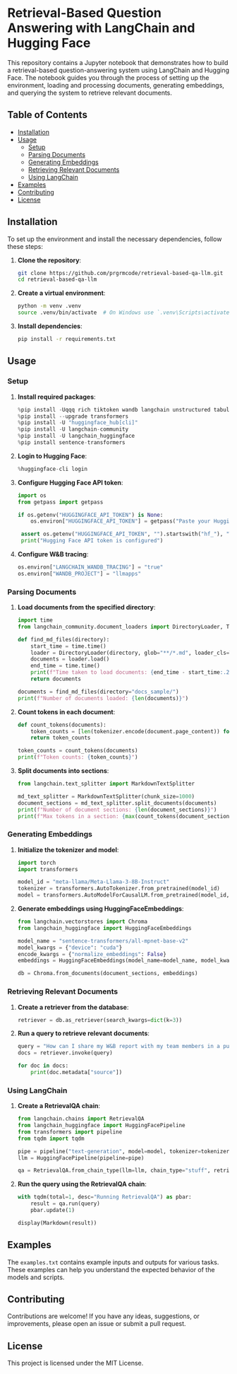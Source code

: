 # Retrieval-Based Question Answering with LangChain and Hugging Face

This repository contains a Jupyter notebook that demonstrates how to build a retrieval-based question-answering system using LangChain and Hugging Face. The notebook guides you through the process of setting up the environment, loading and processing documents, generating embeddings, and querying the system to retrieve relevant documents.

## Table of Contents

- [Installation](#installation)
- [Usage](#usage)
  - [Setup](#setup)
  - [Parsing Documents](#parsing-documents)
  - [Generating Embeddings](#generating-embeddings)
  - [Retrieving Relevant Documents](#retrieving-relevant-documents)
  - [Using LangChain](#using-langchain)
- [Examples](#examples)
- [Contributing](#contributing)
- [License](#license)

## Installation

To set up the environment and install the necessary dependencies, follow these steps:

1. **Clone the repository**:

   ```sh
   git clone https://github.com/prgrmcode/retrieval-based-qa-llm.git
   cd retrieval-based-qa-llm
   ```

2. **Create a virtual environment**:

   ```sh
   python -m venv .venv
   source .venv/bin/activate  # On Windows use `.venv\Scripts\activate`
   ```

3. **Install dependencies**:
   ```sh
   pip install -r requirements.txt
   ```

## Usage

### Setup

1. **Install required packages**:

   ```python
   %pip install -Uqqq rich tiktoken wandb langchain unstructured tabulate pdf2image chromadb
   %pip install --upgrade transformers
   %pip install -U "huggingface_hub[cli]"
   %pip install -U langchain-community
   %pip install -U langchain_huggingface
   %pip install sentence-transformers
   ```

2. **Login to Hugging Face**:

   ```python
   %huggingface-cli login
   ```

3. **Configure Hugging Face API token**:

   ```python
   import os
   from getpass import getpass

   if os.getenv("HUGGINGFACE_API_TOKEN") is None:
       os.environ["HUGGINGFACE_API_TOKEN"] = getpass("Paste your Hugging Face API token from: https://huggingface.co/settings/tokens\n")

    assert os.getenv("HUGGINGFACE_API_TOKEN", "").startswith("hf_"), "This doesn't look like a valid Hugging Face API token"
    print("Hugging Face API token is configured")
   ```

4. **Configure W&B tracing**:
   ```python
   os.environ["LANGCHAIN_WANDB_TRACING"] = "true"
   os.environ["WANDB_PROJECT"] = "llmapps"
   ```

### Parsing Documents

1. **Load documents from the specified directory**:

   ```python
   import time
   from langchain_community.document_loaders import DirectoryLoader, TextLoader

   def find_md_files(directory):
       start_time = time.time()
       loader = DirectoryLoader(directory, glob="**/*.md", loader_cls=TextLoader, show_progress=True)
       documents = loader.load()
       end_time = time.time()
       print(f"Time taken to load documents: {end_time - start_time:.2f} seconds")
       return documents

   documents = find_md_files(directory="docs_sample/")
   print(f"Number of documents loaded: {len(documents)}")
   ```

2. **Count tokens in each document**:

   ```python
   def count_tokens(documents):
       token_counts = [len(tokenizer.encode(document.page_content)) for document in documents]
       return token_counts

   token_counts = count_tokens(documents)
   print(f"Token counts: {token_counts}")
   ```

3. **Split documents into sections**:

   ```python
   from langchain.text_splitter import MarkdownTextSplitter

   md_text_splitter = MarkdownTextSplitter(chunk_size=1000)
   document_sections = md_text_splitter.split_documents(documents)
   print(f"Number of document sections: {len(document_sections)}")
   print(f"Max tokens in a section: {max(count_tokens(document_sections))}")
   ```

### Generating Embeddings

1. **Initialize the tokenizer and model**:

   ```python
   import torch
   import transformers

   model_id = "meta-llama/Meta-Llama-3-8B-Instruct"
   tokenizer = transformers.AutoTokenizer.from_pretrained(model_id)
   model = transformers.AutoModelForCausalLM.from_pretrained(model_id, torch_dtype=torch.bfloat16, device_map="auto")
   ```

2. **Generate embeddings using HuggingFaceEmbeddings**:

   ```python
   from langchain.vectorstores import Chroma
   from langchain_huggingface import HuggingFaceEmbeddings

   model_name = "sentence-transformers/all-mpnet-base-v2"
   model_kwargs = {"device": "cuda"}
   encode_kwargs = {"normalize_embeddings": False}
   embeddings = HuggingFaceEmbeddings(model_name=model_name, model_kwargs=model_kwargs, encode_kwargs=encode_kwargs)

   db = Chroma.from_documents(document_sections, embeddings)
   ```

### Retrieving Relevant Documents

1. **Create a retriever from the database**:

   ```python
   retriever = db.as_retriever(search_kwargs=dict(k=3))
   ```

2. **Run a query to retrieve relevant documents**:

   ```python
   query = "How can I share my W&B report with my team members in a public W&B project?"
   docs = retriever.invoke(query)

   for doc in docs:
       print(doc.metadata["source"])
   ```

### Using LangChain

1. **Create a RetrievalQA chain**:

   ```python
   from langchain.chains import RetrievalQA
   from langchain_huggingface import HuggingFacePipeline
   from transformers import pipeline
   from tqdm import tqdm

   pipe = pipeline("text-generation", model=model, tokenizer=tokenizer, max_new_tokens=70)
   llm = HuggingFacePipeline(pipeline=pipe)

   qa = RetrievalQA.from_chain_type(llm=llm, chain_type="stuff", retriever=retriever)
   ```

2. **Run the query using the RetrievalQA chain**:

   ```python
   with tqdm(total=1, desc="Running RetrievalQA") as pbar:
       result = qa.run(query)
       pbar.update(1)

   display(Markdown(result))
   ```

## Examples

The `examples.txt` contains example inputs and outputs for various tasks. These examples can help you understand the expected behavior of the models and scripts.

## Contributing

Contributions are welcome! If you have any ideas, suggestions, or improvements, please open an issue or submit a pull request.

## License

This project is licensed under the MIT License.
